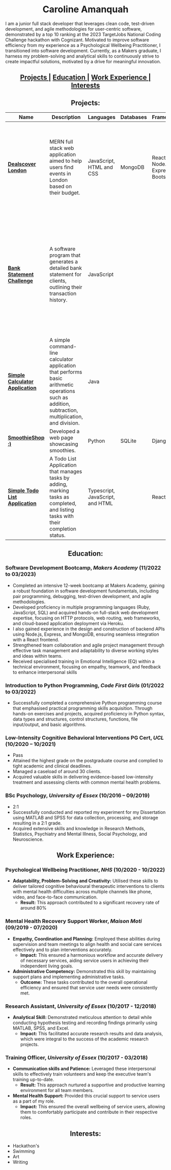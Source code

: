 <h1 align="center"> Caroline Amanquah </h1>

I am a junior full stack developer that leverages clean code, test-driven development, and agile methodologies for user-centric software, demonstrated by a top 10 ranking at the 2023 TargetJobs National Coding Challenge hackathon with Cognizant. Motivated to improve software efficiency from my experience as a Psychological Wellbeing Practitioner,  I transitioned into software development. Currently, as a Makers graduate, I harness my problem-solving and analytical skills to continuously strive to create impactful solutions, motivated by a drive for meaningful innovation.

<h2 align="center">
  <a href="#projects">Projects |</a> 
  <a href="#education">Education |</a> 
  <a href="#work-experience">Work Experience |</a>
  <a href="#interests">Interests</a>
</h2>



<a name="projects"></a>
<h2 align="center"> Projects: </h2>

| Name | Description | Languages | Databases | Frameworks | Techniques |
| ---- | ----------- | --------- | --------- | ---------- | ---------- |
| [**Dealscover London**](https://github.com/Caroline-Amanquah/dealscover-london) | MERN full stack web application aimed to help users find events in London based on their budget. | JavaScript, HTML and CSS | MongoDB | React, Node.js, Express and Bootstrap | Test-Driven Development (Jest and Cypress), Agile methodologies, Version Control (Git), UI/UX Design and Prototyping (Figma), Pair Programming and Code Review |
| [**Bank Statement Challenge**](https://github.com/Caroline-Amanquah/Bank_Statement_Challenge) | A software program that generates a detailed bank statement for clients, outlining their transaction history. | JavaScript | | | Object-Oriented Programming (including Single Responsibility Principle, Open/Closed Principle, Liskov Substitution Principle, Interface Segregation Principle, and Dependency Inversion Principle) and Git |
| [**Simple Calculator Application**](https://github.com/Caroline-Amanquah/simple-calculator-app) | A simple command-line calculator application that performs basic arithmetic operations such as addition, subtraction, multiplication, and division. | Java | | | Object-Oriented Programming |
| [**SmoothieShop :)**](https://github.com/Caroline-Amanquah/Django-Webpage) | Developed a web page showcasing smoothies. | Python | SQLite | Django | Git |
|  [**Simple Todo List Application**](https://github.com/Caroline-Amanquah/simple-todo-list-application/tree/main) | A Todo List Application that manages tasks by adding, marking tasks as completed, and listing tasks with their completion status. | Typescript, JavaScript, and HTML | | React | Git |


<a name="education"></a>
<h2 align="center"> Education: </h2>

### Software Development Bootcamp, *Makers Academy* (11/2022 to 03/2023)
- Completed an intensive 12-week bootcamp at Makers Academy, gaining a robust foundation in software development fundamentals, including pair programming, debugging, test-driven development, and agile methodologies.
- Developed proficiency in multiple programming languages (Ruby, JavaScript, SQL) and acquired hands-on full-stack web development expertise, focusing on HTTP protocols, web routing, web frameworks, and cloud-based application deployment via Heroku. 
- I also gained experience in the design and construction of backend APIs using Node.js, Express, and MongoDB, ensuring seamless integration with a React frontend. 
- Strengthened team collaboration and agile project management through effective task management and adaptability to diverse working styles and ideas within teams.
- Received specialised training in Emotional Intelligence (EQ) within a technical environment, focusing on empathy, teamwork, and feedback to enhance interpersonal skills

### Introduction to Python Programming, *Code First Girls* (01/2022 to 03/2022)
- Successfully completed a comprehensive Python programming course that emphasised practical programming skills acquisition. Through hands-on exercises and projects, acquired proficiency in Python syntax, data types and structures, control structures, functions, file input/output, and basic algorithms.

### Low-Intensity Cognitive Behavioral Interventions PG Cert, *UCL* (10/2020 – 10/2021)
- Pass
- Attained the highest grade on the postgraduate course and complied to tight academic and clinical deadlines.  
- Managed a caseload of around 30 clients. 
- Acquired valuable skills in delivering evidence-based low-intensity treatment and assessing clients with common mental health problems.

### BSc Psychology, *University of Essex* (10/2016 – 09/2019)
- 2:1
- Successfully conducted and reported my experiment for my Dissertation using MATLAB and SPSS for data collection, processing, and storage resulting in a 2:1 grade. 
- Acquired extensive skills and knowledge in Research Methods, Statistics, Psychiatry and Mental Illness, Social Psychology, and Neuroscience.

<a name="work-experience"></a>
<h2 align="center"> Work Experience: </h2>

### Psychological Wellbeing Practitioner, *NHS* (10/2020 - 10/2022)
- **Adaptability, Problem-Solving and Creativity:** Utilised these skills to deliver tailored cognitive behavioural therapeutic interventions to clients with mental health difficulties across multiple channels like phone, video, and face-to-face communication.
  - **Result:** This approach contributed to a significant recovery rate of around 80%

### Mental Health Recovery Support Worker, *Maison Moti* (09/2019 - 07/2020)
- **Empathy, Coordination and Planning:** Employed these abilities during supervision and team meetings to align health and social care services effectively and to plan interventions accurately.
  - **Impact:** This ensured a harmonious workflow and accurate delivery of necessary services, aiding service users in achieving their independent living goals.
- **Administrative Competency:** Demonstrated this skill by maintaining support plans and implementing administrative tasks.
  - **Outcome:** These tasks contributed to the overall operational efficiency and ensured that service user needs were consistently met.

### Research Assistant, *University of Essex* (10/2017 - 12/2018)
- **Analytical Skill:** Demonstrated meticulous attention to detail while conducting hypothesis testing and recording findings primarily using MATLAB, SPSS, and Excel.
  - **Impact:** This facilitated accurate research results and data analysis, which were integral to the success of the academic research projects.

### Training Officer, *University of Essex* (10/2017 - 03/2018)
- **Communication skills and Patience:** Leveraged these interpersonal skills to effectively train volunteers and keep the executive team's training up-to-date.
  - **Result:** This approach nurtured a supportive and productive learning environment for all team members.
- **Mental Health Support:** Provided this crucial support to service users as a part of my role.
  - **Impact:** This ensured the overall wellbeing of service users, allowing them to comfortably participate and contribute in their respective roles.


<a name="interests"></a>
<h2 align="center"> Interests: </h2>

- Hackathon's
- Swimming
- Art
- Writing


